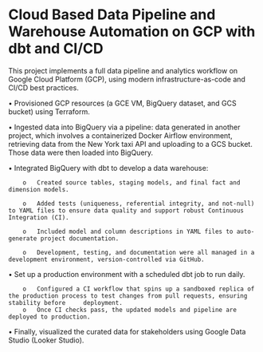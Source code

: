 # Cloud Based Data Pipeline and Warehouse Automation on GCP with dbt and CI/CD

This project implements a full data pipeline and analytics workflow on Google Cloud Platform (GCP), using modern infrastructure-as-code and CI/CD best practices.
    
 •	Provisioned GCP resources (a GCE VM, BigQuery dataset, and GCS bucket) using Terraform.

 •	Ingested data into BigQuery via a pipeline: data generated in another project, which involves a containerized Docker Airflow environment, retrieving data from the New York taxi API and uploading to a GCS bucket. Those data were then loaded into BigQuery.

 •	Integrated BigQuery with dbt to develop a data warehouse:
        
        o	Created source tables, staging models, and final fact and dimension models.
    
        o	Added tests (uniqueness, referential integrity, and not-null) to YAML files to ensure data quality and support robust Continuous Integration (CI).
   
        o	Included model and column descriptions in YAML files to auto-generate project documentation.
    
        o	Development, testing, and documentation were all managed in a development environment, version-controlled via GitHub.

•	Set up a production environment with a scheduled dbt job to run daily.
    
        o	Configured a CI workflow that spins up a sandboxed replica of the production process to test changes from pull requests, ensuring stability before     deployment.
        o	Once CI checks pass, the updated models and pipeline are deployed to production.

•	Finally, visualized the curated data for stakeholders using Google Data Studio (Looker Studio).

